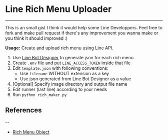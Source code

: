 # Line Rich Menu Uploader
---

This is an small gist I think it would help some Line Developpers. Feel free to fork and make pull request if there's any improvement you wanna make or you think it should improved :)

**Usage:**
Create and upload rich menu using Line API.

1. Use [Line Bot Designer](https://developers.line.biz/en/services/bot-designer/) to generate json for each rich menu
2. Create `.env` file and put `LINE_ACCESS_TOKEN` inside that file
3. Edit `template.json` with following conventions:
    - Use `filename` WITHOUT extension as a key
    - Use json generated from Line Bot Designer as a value
3. [Optional] Specify image directory and output file name
4. Edit runner (last line) according to your needs
5. Run `python rich_maker.py`

## References
--
- [Rich Menu Object](https://developers.line.biz/en/reference/messaging-api/#rich-menu-object)